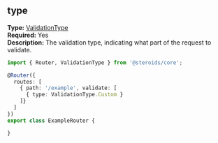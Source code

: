 ## type

**Type:** [ValidationType](./validationtype)  
**Required:** Yes  
**Description:** The validation type, indicating what part of the request to validate.

```ts
import { Router, ValidationType } from '@steroids/core';

@Router({
  routes: [
    { path: '/example', validate: [
      { type: ValidationType.Custom }
    ]}
  ]
})
export class ExampleRouter {

}
```

